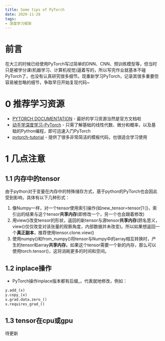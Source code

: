 ```yaml
---
title: Some tips of PyTorch
date: 2020-11-28
tags:
- 深度学习框架
---
```

# 前言
在大三的时候已经使用PyTorch写过简单的DNN、CNN、预训练模型等，但当时只是被学分课(机器学习、计算机视觉)逼着写的，所以写完作业就基本不碰PyTorch了，也没有认真研究很多细节。现重新学习PyTorch，记录其很多重要但容易被忽略的细节，争取早日开始复现代码~

# 0 推荐学习资源
* [PYTORCH DOCUMENTATION](https://pytorch.org/docs/stable/index.html) - 最好的学习资源当然是官方文档啦
* [动手学深度学习-PyTorch](https://tangshusen.me/Dive-into-DL-PyTorch/#/) - 只需了解基础的线性代数、微分和概率，以及基础的Python编程，即可迅速入门PyTorch
* [pytorch-tutorial](https://github.com/yunjey/pytorch-tutorial) - 提供了很多非常简洁的模板代码，也很适合学习使用

# 1 几点注意
## 1.1 内存中的tensor
由于python对于变量在内存中的特殊储存方式，基于python的PyTorch也会因此受到影响，具体有以下几种形式：
1. 像Numpy一样，对一个tensor使用索引操作(如new_tensor=tensor[1:])，索引出的结果与这个tensor**共享内存**(即修改一个，另一个也会跟着修改)
2. 用view()改变tensor的形状，返回的新tensor与源tensor**共享内存**(顾名思义，view()仅仅改变对该张量的观察角度，内部数据并未改变)。所以如果想返回一个**真正副本**，推荐使用tensor.clone.view()
3. 使用numpy()和from_numpy()将tensor与Numpy中的array相互转换时，产生的tensor和array**共享内存**。如果这个tensor需要一个新的内存，那么可以使用torch.tensor()，这将消耗更多的时间和空间。

## 1.2 inplace操作
* PyTorch操作inplace版本都有后缀_，代表就地修改，例如：
```python
y.add_(x)
y.copy_(x)
x.grad.data.zero_()
x.requires_grad_()
```

## 1.3 tensor在cpu或gpu
待更新
